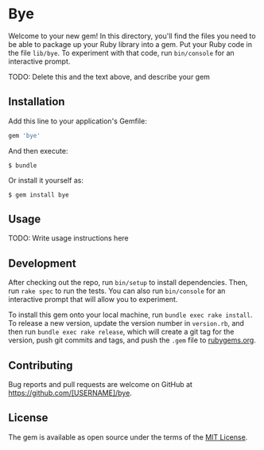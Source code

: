 # Bye

Welcome to your new gem! In this directory, you'll find the files you need to be able to package up your Ruby library into a gem. Put your Ruby code in the file `lib/bye`. To experiment with that code, run `bin/console` for an interactive prompt.

TODO: Delete this and the text above, and describe your gem

## Installation

Add this line to your application's Gemfile:

```ruby
gem 'bye'
```

And then execute:

    $ bundle

Or install it yourself as:

    $ gem install bye

## Usage

TODO: Write usage instructions here

## Development

After checking out the repo, run `bin/setup` to install dependencies. Then, run `rake spec` to run the tests. You can also run `bin/console` for an interactive prompt that will allow you to experiment.

To install this gem onto your local machine, run `bundle exec rake install`. To release a new version, update the version number in `version.rb`, and then run `bundle exec rake release`, which will create a git tag for the version, push git commits and tags, and push the `.gem` file to [rubygems.org](https://rubygems.org).

## Contributing

Bug reports and pull requests are welcome on GitHub at https://github.com/[USERNAME]/bye.


## License

The gem is available as open source under the terms of the [MIT License](http://opensource.org/licenses/MIT).

